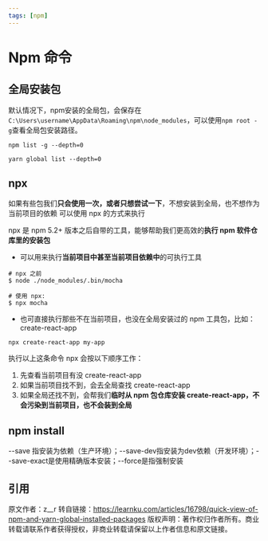 ```yaml
---
tags: [npm]
---
```


# Npm 命令

## 全局安装包

默认情况下，npm安装的全局包，会保存在`C:\Users\username\AppData\Roaming\npm\node_modules`，可以使用`npm root -g`查看全局包安装路径。

`npm list -g --depth=0`

`yarn global list --depth=0`

## npx

如果有些包我们**只会使用一次，或者只想尝试一下**，不想安装到全局，也不想作为当前项目的依赖
可以使用 npx 的方式来执行

npx 是 npm 5.2+ 版本之后自带的工具，能够帮助我们更高效的**执行 npm 软件仓库里的安装包**

* 可以用来执行**当前项目中甚至当前项目依赖中**的可执行工具

```
# npx 之前
$ node ./node_modules/.bin/mocha

# 使用 npx:
$ npx mocha

```

* 也可直接执行那些不在当前项目，也没在全局安装过的 npm 工具包，比如：create-react-app

```
npx create-react-app my-app
```

执行以上这条命令 npx 会按以下顺序工作：

1. 先查看当前项目有没 create-react-app
2. 如果当前项目找不到，会去全局查找 create-react-app
3. 如果全局还找不到，会帮我们**临时从 npm 包仓库安装 create-react-app，不会污染到当前项目，也不会装到全局**

## npm install

--save 指安装为依赖（生产环境）；--save-dev指安装为dev依赖（开发环境）；--save-exact是使用精确版本安装；--force是指强制安装

## 引用

原文作者：z__r
转自链接：https://learnku.com/articles/16798/quick-view-of-npm-and-yarn-global-installed-packages
版权声明：著作权归作者所有。商业转载请联系作者获得授权，非商业转载请保留以上作者信息和原文链接。
